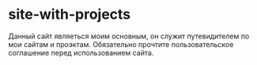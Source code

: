 # site-with-projects
Данный сайт являеться моим основным, он служит путевидителем по мои сайтам и проэктам.
Обязательно прочтите пользовательское соглашение перед использованием сайта. 
